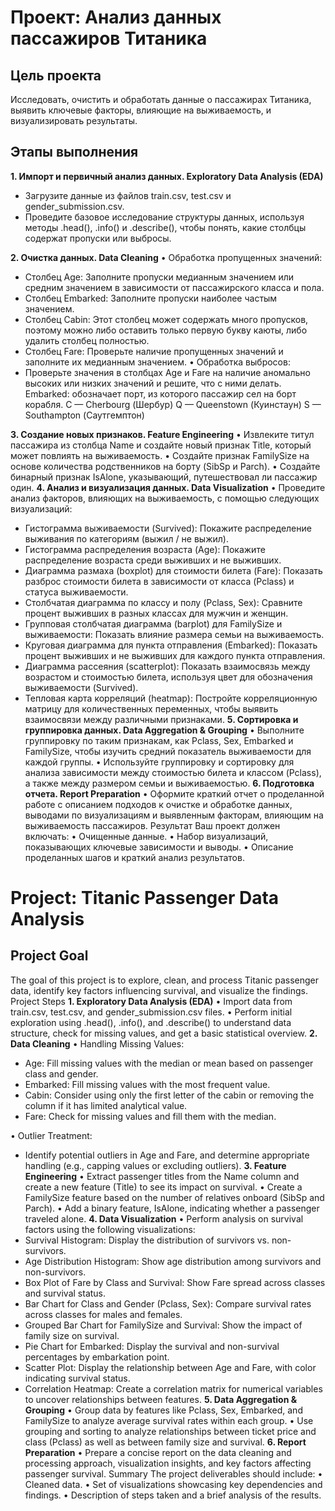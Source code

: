 # Проект: Анализ данных пассажиров Титаника
## Цель проекта
Исследовать, очистить и обработать данные о пассажирах Титаника, выявить ключевые факторы, влияющие на выживаемость, и визуализировать результаты.
## Этапы выполнения
<b>1. Импорт и первичный анализ данных. Exploratory Data Analysis (EDA)</b>
 - Загрузите данные из файлов train.csv, test.csv и gender_submission.csv.
 - Проведите базовое исследование структуры данных, используя методы .head(), .info() и .describe(), чтобы понять, какие столбцы содержат пропуски или выбросы.
 
<b>2. Очистка данных. Data Cleaning</b>
• Обработка пропущенных значений:
   - Столбец Age: Заполните пропуски медианным значением или средним значением в зависимости от пассажирского класса и пола.
   - Столбец Embarked: Заполните пропуски наиболее частым значением.
   - Столбец Cabin: Этот столбец может содержать много пропусков, поэтому можно либо оставить только первую букву каюты, либо удалить столбец полностью.
   - Столбец Fare: Проверьте наличие пропущенных значений и заполните их медианным значением.
 • Обработка выбросов:
   - Проверьте значения в столбцах Age и Fare на наличие аномально высоких или низких значений и решите, что с ними делать.
Embarked: обозначает порт, из которого пассажир сел на борт корабля.
C — Cherbourg (Шербур)
Q — Queenstown (Куинстаун)
S — Southampton (Саутгемптон)

<b>3. Создание новых признаков. Feature Engineering</b>
• Извлеките титул пассажира из столбца Name и создайте новый признак Title, который может повлиять на выживаемость.
 • Создайте признак FamilySize на основе количества родственников на борту (SibSp и Parch).
 • Создайте бинарный признак IsAlone, указывающий, путешествовал ли пассажир один.
<b>4. Анализ и визуализация данных. Data Visualization</b>
• Проведите анализ факторов, влияющих на выживаемость, с помощью следующих визуализаций:
   - Гистограмма выживаемости (Survived): Покажите распределение выживания по категориям (выжил / не выжил).
   - Гистограмма распределения возраста (Age): Покажите распределение возраста среди выживших и не выживших.
   - Диаграмма размаха (boxplot) для стоимости билета (Fare): Показать разброс стоимости билета в зависимости от класса (Pclass) и статуса выживаемости.
   - Столбчатая диаграмма по классу и полу (Pclass, Sex): Сравните процент выживших в разных классах для мужчин и женщин.
   - Групповая столбчатая диаграмма (barplot) для FamilySize и выживаемости: Показать влияние размера семьи на выживаемость.
   - Круговая диаграмма для пункта отправления (Embarked): Показать процент выживших и не выживших для каждого пункта отправления.
   - Диаграмма рассеяния (scatterplot): Показать взаимосвязь между возрастом и стоимостью билета, используя цвет для обозначения выживаемости (Survived).
   - Тепловая карта корреляций (heatmap): Постройте корреляционную матрицу для количественных переменных, чтобы выявить взаимосвязи между различными признаками.
<b>5. Сортировка и группировка данных. Data Aggregation & Grouping</b>
• Выполните группировку по таким признакам, как Pclass, Sex, Embarked и FamilySize, чтобы изучить средний показатель выживаемости для каждой группы.
 • Используйте группировку и сортировку для анализа зависимости между стоимостью билета и классом (Pclass), а также между размером семьи и выживаемостью.
<b>6. Подготовка отчета. Report Preparation</b>
• Оформите краткий отчет о проделанной работе с описанием подходов к очистке и обработке данных, выводами по визуализациям и выявленным факторам, влияющим на выживаемость пассажиров.
Результат
Ваш проект должен включать:
 • Очищенные данные.
 • Набор визуализаций, показывающих ключевые зависимости и выводы.
 • Описание проделанных шагов и краткий анализ результатов.
# Project: Titanic Passenger Data Analysis
## Project Goal
The goal of this project is to explore, clean, and process Titanic passenger data, identify key factors influencing survival, and visualize the findings.
Project Steps
<b>1. Exploratory Data Analysis (EDA)</b>
• Import data from train.csv, test.csv, and gender_submission.csv files.
 • Perform initial exploration using .head(), .info(), and .describe() to understand data structure, check for missing values, and get a basic statistical overview.
<b>2. Data Cleaning</b>
• Handling Missing Values:
   - Age: Fill missing values with the median or mean based on passenger class and gender.
   - Embarked: Fill missing values with the most frequent value.
   - Cabin: Consider using only the first letter of the cabin or removing the column if it has limited analytical value.
   - Fare: Check for missing values and fill them with the median.

 • Outlier Treatment:
   - Identify potential outliers in Age and Fare, and determine appropriate handling (e.g., capping values or excluding outliers).
<b>3. Feature Engineering</b>
• Extract passenger titles from the Name column and create a new feature (Title) to see its impact on survival.
 • Create a FamilySize feature based on the number of relatives onboard (SibSp and Parch).
 • Add a binary feature, IsAlone, indicating whether a passenger traveled alone.
<b>4. Data Visualization</b>
• Perform analysis on survival factors using the following visualizations:
   - Survival Histogram: Display the distribution of survivors vs. non-survivors.
   - Age Distribution Histogram: Show age distribution among survivors and non-survivors.
   - Box Plot of Fare by Class and Survival: Show Fare spread across classes and survival status.
   - Bar Chart for Class and Gender (Pclass, Sex): Compare survival rates across classes for males and females.
   - Grouped Bar Chart for FamilySize and Survival: Show the impact of family size on survival.
   - Pie Chart for Embarked: Display the survival and non-survival percentages by embarkation point.
   - Scatter Plot: Display the relationship between Age and Fare, with color indicating survival status.
   - Correlation Heatmap: Create a correlation matrix for numerical variables to uncover relationships between features.
<b>5. Data Aggregation & Grouping</B>
• Group data by features like Pclass, Sex, Embarked, and FamilySize to analyze average survival rates within each group.
 • Use grouping and sorting to analyze relationships between ticket price and class (Pclass) as well as between family size and survival.
<b>6. Report Preparation</b>
• Prepare a concise report on the data cleaning and processing approach, visualization insights, and key factors affecting passenger survival.
Summary
The project deliverables should include:
 • Cleaned data.
 • Set of visualizations showcasing key dependencies and findings.
 • Description of steps taken and a brief analysis of the results.


